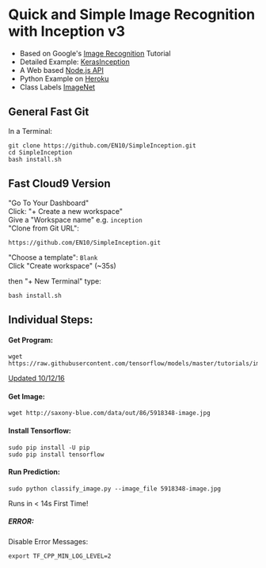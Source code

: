 # Quick and Simple Image Recognition with Inception v3

* Based on Google's [Image Recognition](https://www.tensorflow.org/tutorials/image_recognition) Tutorial  
* Detailed Example: [KerasInception](https://github.com/EN10/KerasInception)
* A Web based [Node.js API](https://github.com/EN10/InceptionAPI)
* Python Example on [Heroku](https://github.com/EN10/InceptionHeroku)
* Class Labels [ImageNet](http://web.archive.org/web/20130405004914/http://image-net.org:80/challenges/LSVRC/2012/browse-synsets)

## General Fast Git

In a Terminal:  

    git clone https://github.com/EN10/SimpleInception.git
    cd SimpleInception
    bash install.sh

## Fast Cloud9 Version

"Go To Your Dashboard"  
Click: "+ Create a new workspace"   
Give a "Workspace name" e.g. `inception`     
"Clone from Git URL":   

    https://github.com/EN10/SimpleInception.git

"Choose a template": `Blank`    
Click "Create workspace"    (~35s)

then "+ New Terminal" type:

    bash install.sh

## Individual Steps:

#### Get Program:   

    wget https://raw.githubusercontent.com/tensorflow/models/master/tutorials/image/imagenet/classify_image.py
    
[Updated 10/12/16](https://github.com/tensorflow/models/blob/master/tutorials/image/imagenet/classify_image.py)
#### Get Image:

    wget http://saxony-blue.com/data/out/86/5918348-image.jpg
    
#### Install Tensorflow:

    sudo pip install -U pip
    sudo pip install tensorflow

#### Run Prediction:

    sudo python classify_image.py --image_file 5918348-image.jpg
    
Runs in < 14s First Time!

##### ERROR:

Disable Error Messages: 

    export TF_CPP_MIN_LOG_LEVEL=2